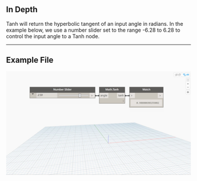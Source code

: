 ## In Depth
Tanh will return the hyperbolic tangent of an input angle in radians. In the example below, we use a number slider set to the range -6.28 to 6.28 to control the input angle to a Tanh node.
___
## Example File

![Tanh](./DSCore.Math.Tanh_img.jpg)

